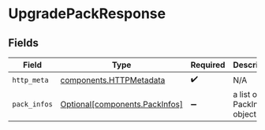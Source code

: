 # UpgradePackResponse


## Fields

| Field                                                                  | Type                                                                   | Required                                                               | Description                                                            |
| ---------------------------------------------------------------------- | ---------------------------------------------------------------------- | ---------------------------------------------------------------------- | ---------------------------------------------------------------------- |
| `http_meta`                                                            | [components.HTTPMetadata](../../models/components/httpmetadata.md)     | :heavy_check_mark:                                                     | N/A                                                                    |
| `pack_infos`                                                           | [Optional[components.PackInfos]](../../models/components/packinfos.md) | :heavy_minus_sign:                                                     | a list of PackInfo objects                                             |